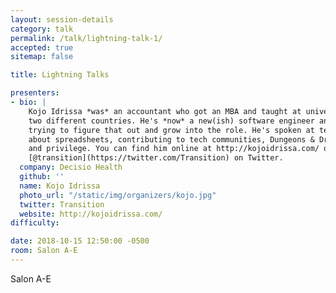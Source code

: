 ```yaml
---
layout: session-details
category: talk
permalink: /talk/lightning-talk-1/
accepted: true
sitemap: false

title: Lightning Talks

presenters:
- bio: |
    Kojo Idrissa *was* an accountant who got an MBA and taught at university in
    two different countries. He's *now* a new(ish) software engineer and is still
    trying to figure that out and grow into the role. He's spoken at tech conferences
    about spreadsheets, contributing to tech communities, Dungeons & Dragons, inclusion
    and privilege. You can find him online at http://kojoidrissa.com/ or as
    [@transition](https://twitter.com/Transition) on Twitter.
  company: Decisio Health
  github: ''
  name: Kojo Idrissa
  photo_url: "/static/img/organizers/kojo.jpg"
  twitter: Transition
  website: http://kojoidrissa.com/
difficulty:

date: 2018-10-15 12:50:00 -0500
room: Salon A-E
---
```

Salon A-E
